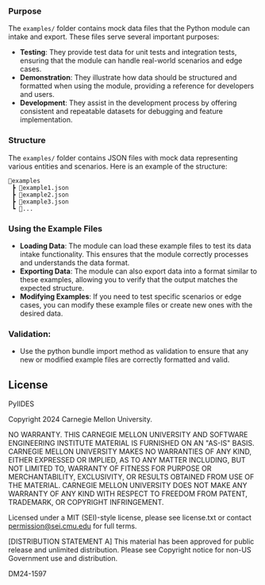 ### Purpose

The `examples/` folder contains mock data files that the Python module can intake and export. These files serve several important purposes:

- **Testing**: They provide test data for unit tests and integration tests, ensuring that the module can handle real-world scenarios and edge cases.
- **Demonstration**: They illustrate how data should be structured and formatted when using the module, providing a reference for developers and users.
- **Development**: They assist in the development process by offering consistent and repeatable datasets for debugging and feature implementation.

### Structure

The `examples/` folder contains JSON files with mock data representing various entities and scenarios. Here is an example of the structure:

```plaintext
📂examples
 ┣ 📜example1.json
 ┣ 📜example2.json
 ┣ 📜example3.json
 ┗ 📜...
```

### Using the Example Files

- **Loading Data**: The module can load these example files to test its data intake functionality. This ensures that the module correctly processes and understands the data format.
- **Exporting Data**: The module can also export data into a format similar to these examples, allowing you to verify that the output matches the expected structure.
- **Modifying Examples**: If you need to test specific scenarios or edge cases, you can modify these example files or create new ones with the desired data.

### **Validation**:

- Use the python bundle import method as validation to ensure that any new or modified example files are correctly formatted and valid.

## License

PyIIDES

Copyright 2024 Carnegie Mellon University.

NO WARRANTY. THIS CARNEGIE MELLON UNIVERSITY AND SOFTWARE ENGINEERING INSTITUTE MATERIAL IS FURNISHED ON AN "AS-IS" BASIS. CARNEGIE MELLON UNIVERSITY MAKES NO WARRANTIES OF ANY KIND, EITHER EXPRESSED OR IMPLIED, AS TO ANY MATTER INCLUDING, BUT NOT LIMITED TO, WARRANTY OF FITNESS FOR PURPOSE OR MERCHANTABILITY, EXCLUSIVITY, OR RESULTS OBTAINED FROM USE OF THE MATERIAL. CARNEGIE MELLON UNIVERSITY DOES NOT MAKE ANY WARRANTY OF ANY KIND WITH RESPECT TO FREEDOM FROM PATENT, TRADEMARK, OR COPYRIGHT INFRINGEMENT.

Licensed under a MIT (SEI)-style license, please see license.txt or contact permission@sei.cmu.edu for full terms.

[DISTRIBUTION STATEMENT A] This material has been approved for public release and unlimited distribution.  Please see Copyright notice for non-US Government use and distribution.

DM24-1597
